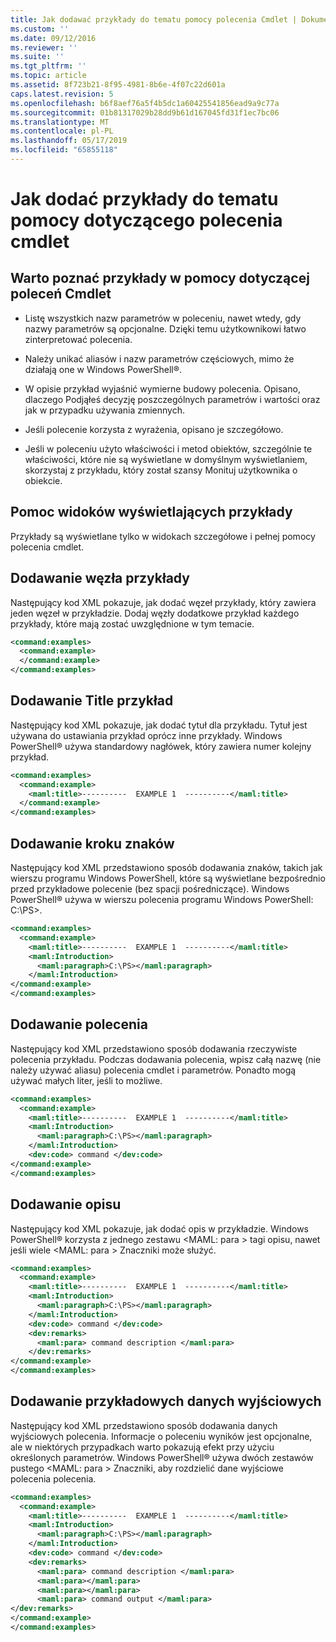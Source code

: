 ```yaml
---
title: Jak dodawać przykłady do tematu pomocy polecenia Cmdlet | Dokumentacja firmy Microsoft
ms.custom: ''
ms.date: 09/12/2016
ms.reviewer: ''
ms.suite: ''
ms.tgt_pltfrm: ''
ms.topic: article
ms.assetid: 8f723b21-8f95-4981-8b6e-4f07c22d601a
caps.latest.revision: 5
ms.openlocfilehash: b6f8aef76a5f4b5dc1a60425541856ead9a9c77a
ms.sourcegitcommit: 01b81317029b28dd9b61d167045fd31f1ec7bc06
ms.translationtype: MT
ms.contentlocale: pl-PL
ms.lasthandoff: 05/17/2019
ms.locfileid: "65855118"
---
```

# <a name="how-to-add-examples-to-a-cmdlet-help-topic"></a>Jak dodać przykłady do tematu pomocy dotyczącego polecenia cmdlet

## <a name="things-to-know-about-examples-in-cmdlet-help"></a>Warto poznać przykłady w pomocy dotyczącej poleceń Cmdlet

- Listę wszystkich nazw parametrów w poleceniu, nawet wtedy, gdy nazwy parametrów są opcjonalne. Dzięki temu użytkownikowi łatwo zinterpretować polecenia.

- Należy unikać aliasów i nazw parametrów częściowych, mimo że działają one w Windows PowerShell®.

- W opisie przykład wyjaśnić wymierne budowy polecenia. Opisano, dlaczego Podjąłeś decyzję poszczególnych parametrów i wartości oraz jak w przypadku używania zmiennych.

- Jeśli polecenie korzysta z wyrażenia, opisano je szczegółowo.

- Jeśli w poleceniu użyto właściwości i metod obiektów, szczególnie te właściwości, które nie są wyświetlane w domyślnym wyświetlaniem, skorzystaj z przykładu, który został szansy Monituj użytkownika o obiekcie.

## <a name="help-views-that-display-examples"></a>Pomoc widoków wyświetlających przykłady

Przykłady są wyświetlane tylko w widokach szczegółowe i pełnej pomocy polecenia cmdlet.

## <a name="adding-an-examples-node"></a>Dodawanie węzła przykłady

Następujący kod XML pokazuje, jak dodać węzeł przykłady, który zawiera jeden węzeł w przykładzie. Dodaj węzły dodatkowe przykład każdego przykłady, które mają zostać uwzględnione w tym temacie.

```xml
<command:examples>
  <command:example>
  </command:example>
</command:examples>
```

## <a name="adding-an-example-title"></a>Dodawanie Title przykład

Następujący kod XML pokazuje, jak dodać tytuł dla przykładu. Tytuł jest używana do ustawiania przykład oprócz inne przykłady. Windows PowerShell® używa standardowy nagłówek, który zawiera numer kolejny przykład.

```xml
<command:examples>
  <command:example>
    <maml:title>----------  EXAMPLE 1  ----------</maml:title>
  </command:example>
</command:examples>
```

## <a name="adding-preceding-characters"></a>Dodawanie kroku znaków

Następujący kod XML przedstawiono sposób dodawania znaków, takich jak wierszu programu Windows PowerShell, które są wyświetlane bezpośrednio przed przykładowe polecenie (bez spacji pośredniczące). Windows PowerShell® używa w wierszu polecenia programu Windows PowerShell: C:\PS>.

```xml
<command:examples>
  <command:example>
    <maml:title>----------  EXAMPLE 1  ----------</maml:title>
    <maml:Introduction>
      <maml:paragraph>C:\PS></maml:paragraph>
    </maml:Introduction>
</command:example>
</command:examples>
```

## <a name="adding-the-command"></a>Dodawanie polecenia

Następujący kod XML przedstawiono sposób dodawania rzeczywiste polecenia przykładu. Podczas dodawania polecenia, wpisz całą nazwę (nie należy używać aliasu) polecenia cmdlet i parametrów. Ponadto mogą używać małych liter, jeśli to możliwe.

```xml
<command:examples>
  <command:example>
    <maml:title>----------  EXAMPLE 1  ----------</maml:title>
    <maml:Introduction>
      <maml:paragraph>C:\PS></maml:paragraph>
    </maml:Introduction>
    <dev:code> command </dev:code>
</command:example>
</command:examples>
```

## <a name="adding-a-description"></a>Dodawanie opisu

Następujący kod XML pokazuje, jak dodać opis w przykładzie. Windows PowerShell® korzysta z jednego zestawu \<MAML: para > tagi opisu, nawet jeśli wiele \<MAML: para > Znaczniki może służyć.

```xml
<command:examples>
  <command:example>
    <maml:title>----------  EXAMPLE 1  ----------</maml:title>
    <maml:Introduction>
      <maml:paragraph>C:\PS></maml:paragraph>
    </maml:Introduction>
    <dev:code> command </dev:code>
    <dev:remarks>
      <maml:para> command description </maml:para>
    </dev:remarks>
</command:example>
</command:examples>
```

## <a name="adding-example-output"></a>Dodawanie przykładowych danych wyjściowych

Następujący kod XML przedstawiono sposób dodawania danych wyjściowych polecenia. Informacje o poleceniu wyników jest opcjonalne, ale w niektórych przypadkach warto pokazują efekt przy użyciu określonych parametrów. Windows PowerShell® używa dwóch zestawów pustego \<MAML: para > Znaczniki, aby rozdzielić dane wyjściowe polecenia polecenia.

```xml
<command:examples>
  <command:example>
    <maml:title>----------  EXAMPLE 1  ----------</maml:title>
    <maml:Introduction>
      <maml:paragraph>C:\PS></maml:paragraph>
    </maml:Introduction>
    <dev:code> command </dev:code>
    <dev:remarks>
      <maml:para> command description </maml:para>
      <maml:para></maml:para>
      <maml:para></maml:para>
      <maml:para> command output </maml:para>
</dev:remarks>
</command:example>
</command:examples>
```